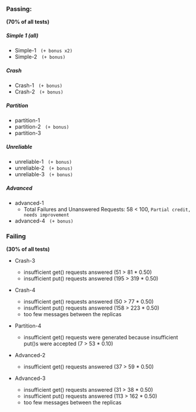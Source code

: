 

### Passing:
**(70% of all tests)**

##### Simple 1 (all)
- Simple-1 &nbsp; `(+ bonus x2)`
- Simple-2 &nbsp; `(+ bonus)`

##### Crash 
- Crash-1 &nbsp; `(+ bonus)`
- Crash-2 &nbsp; `(+ bonus)`

##### Partition
- partition-1
- partition-2 &nbsp; `(+ bonus)`
- partition-3 

##### Unreliable 
- unreliable-1 &nbsp; `(+ bonus)`
- unreliable-2 &nbsp; `(+ bonus)`
- unreliable-3 &nbsp; `(+ bonus)`


##### Advanced 
- advanced-1 
    -   Total Failures and Unanswered Requests: 58 < 100, `Partial credit, needs improvement`
- advanced-4 &nbsp; `(+ bonus)`



### Failing
**(30% of all tests)**
- Crash-3
    - 	insufficient get() requests answered (51 > 81 * 0.50)
	-   insufficient put() requests answered (195 > 319 * 0.50)
- Crash-4
    -   insufficient get() requests answered (50 > 77 * 0.50)
	-   insufficient put() requests answered (158 > 223 * 0.50)
	-   too few messages between the replicas

- Partition-4
    -  insufficient get() requests were generated because insufficient put()s were accepted (7 > 53 * 0.10)
    
- Advanced-2
    - insufficient get() requests answered (37 > 59 * 0.50)
    
- Advanced-3 
    - insufficient get() requests answered (31 > 38 * 0.50)
	- insufficient put() requests answered (113 > 162 * 0.50)
	- too few messages between the replicas

